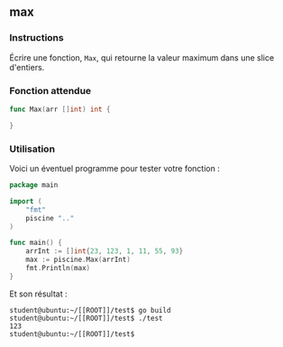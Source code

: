 ## max

### Instructions

Écrire une fonction, `Max`, qui retourne la valeur maximum dans une slice d'entiers.

### Fonction attendue

```go
func Max(arr []int) int {

}
```

### Utilisation

Voici un éventuel programme pour tester votre fonction :

```go
package main

import (
	"fmt"
	piscine ".."
)

func main() {
	arrInt := []int{23, 123, 1, 11, 55, 93}
	max := piscine.Max(arrInt)
	fmt.Println(max)
}
```

Et son résultat :

```console
student@ubuntu:~/[[ROOT]]/test$ go build
student@ubuntu:~/[[ROOT]]/test$ ./test
123
student@ubuntu:~/[[ROOT]]/test$
```

